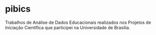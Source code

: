 # pibics
Trabalhos de Análise de Dados Educacionais realizados nos Projetos de Iniciação Científica que participei na Universidade de Brasília.
